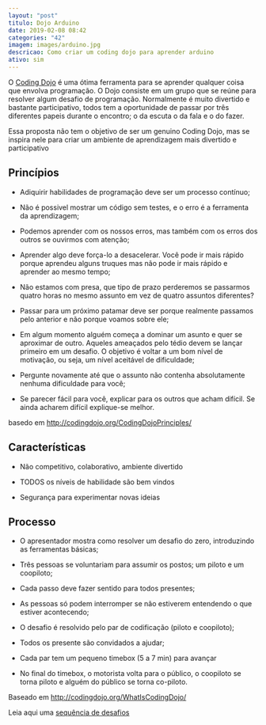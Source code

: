 ```yaml
---
layout: "post"
titulo: Dojo Arduino
date: 2019-02-08 08:42
categories: "42"
imagem: images/arduino.jpg
descricao: Como criar um coding dojo para aprender arduino
ativo: sim
---
```


O [Coding Dojo](http://codingdojo.org/) é uma ótima ferramenta para se aprender qualquer coisa que envolva programação. O Dojo consiste em um grupo que se reúne para resolver algum desafio de programação. Normalmente é muito divertido e bastante participativo, todos tem a oportunidade de passar por três diferentes papeis durante o encontro; o da escuta o da fala e o do fazer.

Essa proposta não tem o objetivo de ser um genuino Coding Dojo, mas se inspira nele para criar um ambiente de aprendizagem mais divertido e participativo

## Princípios

- Adiquirir habilidades de programação deve ser um processo contínuo;

- Não é possivel mostrar um código sem testes, e o erro é a ferramenta da aprendizagem;

- Podemos aprender com os nossos erros, mas também com os erros dos outros se ouvirmos com atenção;

- Aprender algo deve força-lo a desacelerar. Você pode ir mais rápido porque aprendeu alguns truques mas não pode ir mais rápido e aprender ao mesmo tempo;

- Não estamos com presa, que tipo de prazo perderemos se passarmos quatro horas no mesmo assunto em vez de quatro assuntos diferentes?
- Passar para um próximo patamar deve ser porque realmente passamos pelo anterior e não porque voamos sobre ele;

- Em algum momento alguém começa a dominar um asunto e quer se aproximar de outro. Aqueles ameaçados pelo tédio devem se lançar primeiro em um desafio. O objetivo é voltar a um bom nível de motivação, ou seja, um nível aceitável de dificuldade;

- Pergunte novamente até que o assunto não contenha absolutamente nenhuma dificuldade para você;

- Se parecer fácil para você, explicar para os outros que acham difícil. Se ainda acharem difícil explique-se melhor.

basedo em <http://codingdojo.org/CodingDojoPrinciples/>

## Características

- Não competitivo, colaborativo, ambiente divertido

- TODOS os níveis de habilidade são bem vindos

- Segurança para experimentar novas ideias


## Processo

- O apresentador mostra como resolver um desafio do zero, introduzindo as ferramentas básicas;

- Três pessoas se voluntariam para assumir os postos; um piloto e um coopiloto;

- Cada passo deve fazer sentido para todos presentes;

- As pessoas só podem interromper se não estiverem entendendo o que estiver acontecendo;

- O desafio é resolvido pelo par de codificação (piloto e coopiloto);

- Todos os presente são convidados a ajudar;

- Cada par tem um pequeno timebox (5 a 7 min) para avançar

- No final do timebox, o motorista volta para o público, o coopiloto se torna piloto e alguém do público se torna co-piloto.

Baseado em <http://codingdojo.org/WhatIsCodingDojo/>
	

Leia aqui uma [sequência de desafios](http://kata.coderdojo.com/images/d/d2/LED_DojoSushiChallenges.pdf)


